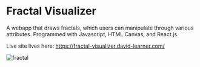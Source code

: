 # Fractal Visualizer

A webapp that draws fractals, which users can manipulate through various attributes. Programmed with Javascript, HTML Canvas, and React.js.

Live site lives here: https://fractal-visualizer.david-learner.com/

![fractal](https://user-images.githubusercontent.com/22138085/130711002-d12fd1fc-1e4b-45da-822a-ff91319a7933.jpg)
